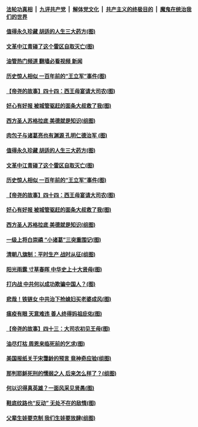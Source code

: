 ####  [法轮功真相](../../../../basic/blob/master/README.md?t=05100701) &nbsp;|&nbsp; [九评共产党](../../../../9ping.md/blob/master/README.md?t=05100701) &nbsp;|&nbsp; [解体党文化](../../../../jtdwh.md/blob/master/README.md?t=05100701)  &nbsp;|&nbsp; [共产主义的终极目的](../../../../gczydzjmd.md/blob/master/README.md?t=05100701) &nbsp;|&nbsp; [魔鬼在统治我们的世界](../../../../mgztzwmdsj.md/blob/master/README.md?t=05100701) 

#### [值得永久珍藏 胡适的人生三大药方(图)](../pages/p6/1005904.md?t=05100701) 

#### [文革中江青碰了这个雷区自取灭亡(图)](../pages/p6/1005440.md?t=05100701) 

#### [油管热门频道 翻墙必看视频 新闻](http://45.76.130.85:81/youtube.html?05100701)

#### [历史惊人相似 一百年前的“王立军”事件(图)](../pages/p6/1005788.md?t=05100701) 

#### [【帝尧的故事】四十四：西王母宴请大司农(图)](../pages/p6/981398.md?t=05100701) 

#### [好心有好报 被城管驱赶的面条大叔救了我(图)](../pages/p6/1005852.md?t=05100701) 

#### [西方圣人苏格拉底 美德就是知识(组图)](../pages/p6/1005793.md?t=05100701) 

#### [肉包子与诸葛亮也有渊源 孔明仁德治军 (图)](../pages/p6/1005960.md?t=05100701) 

#### [值得永久珍藏 胡适的人生三大药方(图)](../pages/p6/1005904.md?t=05100701) 

#### [文革中江青碰了这个雷区自取灭亡(图)](../pages/p6/1005440.md?t=05100701) 

#### [历史惊人相似 一百年前的“王立军”事件(图)](../pages/p6/1005788.md?t=05100701) 

#### [【帝尧的故事】四十四：西王母宴请大司农(图)](../pages/p6/981398.md?t=05100701) 

#### [好心有好报 被城管驱赶的面条大叔救了我(图)](../pages/p6/1005852.md?t=05100701) 

#### [西方圣人苏格拉底 美德就是知识(组图)](../pages/p6/1005793.md?t=05100701) 

#### [一级上将白崇禧 “小诸葛”三突重围记(图)](../pages/p6/1005444.md?t=05100701) 

#### [清朝八旗制：平时生产 战时从征(组图)](../pages/p6/1004625.md?t=05100701) 

#### [阳光雨露 寸草春晖 中华史上十大贤母(图)](../pages/p6/1005722.md?t=05100701) 

#### [打内战 中共何以成功欺骗中国人？(图)](../pages/p6/1005559.md?t=05100701) 

#### [悲哉！铁链女 中共治下抢媳妇买老婆成风(图)](../pages/p6/1005645.md?t=05100701) 

#### [瘟疫有眼 天意难违 善人终得妈祖庇佑(图)](../pages/p6/1005050.md?t=05100701) 

#### [【帝尧的故事】四十三：大司农初见王母(图)](../pages/p6/981397.md?t=05100701) 

#### [油尽灯枯 周恩来临死前的乞求(图)](../pages/p6/1005445.md?t=05100701) 

#### [美国报纸关于宋霭龄的预言 竟神奇应验(组图)](../pages/p6/1005567.md?t=05100701) 

#### [那判耶稣死刑的懦弱之人 后来怎么样了？(组图)](../pages/p6/1004920.md?t=05100701) 

#### [何以识得真英雄？一面风采见贤愚(图)](../pages/p6/1005577.md?t=05100701) 

#### [鞋底纹路也“反动” 无处不在的敌情(图)](../pages/p6/1005292.md?t=05100701) 

#### [父辈生娃要克制 我们生娃要放肆(组图)](../pages/p6/1004657.md?t=05100701) 

<img src='http://gfw-breaker.win/goodnews/indexes/p6.md' width='0px' height='0px'/>
